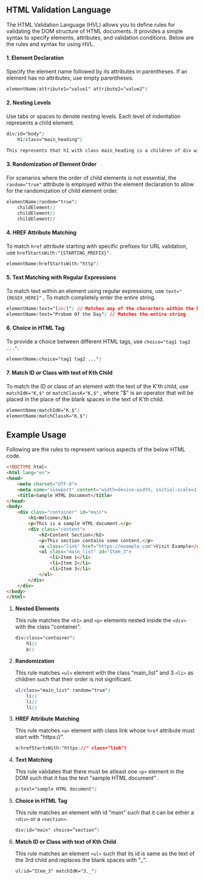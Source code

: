 ## **HTML Validation Language**
The HTML Validation Language (HVL) allows you to define rules for validating the DOM structure of HTML documents. It provides a simple syntax to specify elements, attributes, and validation conditions. Below are the rules and syntax for using HVL.

#### 1. Element Declaration

Specify the element name followed by its attributes in parentheses. If an element has no attributes, use empty parentheses.

```css
elementName(attribute1="value1" attribute2="value2")
```

#### 2. Nesting Levels

Use tabs or spaces to denote nesting levels. Each level of indentation represents a child element.

```css
div(id="body")
	h1(class="main_heading")

This represents that h1 with class main_heading is a children of div with id body.
```

#### 3. Randomization of Element Order

For scenarios where the order of child elements is not essential, the `random="true"` attribute is employed within the element declaration to allow for the randomization of child element order.

```css
elementName(random="true")
	childElement()
	childElement()
	childElement()
```

#### 4. HREF Attribute Matching

To match `href` attribute starting with specific prefixes for URL validation, use `hrefStartsWith:"{STARTING_PREFIX}"`.

```css
elementName(hrefStartsWith:"http")
```

#### 5. Text Matching with Regular Expressions

To match text within an element using regular expressions, use `text="{REGEX_HERE}"` , To match completely enter the entire string.

```css
elementName(text="[abc]") // Matches any of the characters within the brackets.
elementName(text="Probem Of the Day") // Matches the entire string
```

#### 6. Choice in HTML Tag

To provide a choice between different HTML tags, use `choice="tag1 tag2 ..."`.

```css
elementName(choice="tag1 tag2 ...")
```

#### 7. Match ID or Class with text of Kth Child

To match the ID or class of an element with the text of the K'th child, use `matchIdK="K,$"` or `matchClassK="K,$"` , where "$" is an operator that will be placed in the place of the blank spaces in the text of K’th child.

```css
elementName(matchIdK="K,$")
elementName(matchClassK="K,$")
```

## Example Usage

Following are the rules to represent various aspects of the below HTML code.

```html
<!DOCTYPE html>
<html lang="en">
<head>
    <meta charset="UTF-8">
    <meta name="viewport" content="width=device-width, initial-scale=1.0">
    <title>Sample HTML Document</title>
</head>
<body>
    <div class="container" id="main">
        <h1>Welcome</h1>
        <p>This is a sample HTML document.</p>
        <div class="content">
            <h2>Content Section</h2>
            <p>This section contains some content.</p>
            <a class="link" href="https://example.com">Visit Example</a>
            <ul class="main_list" id="Item_3">
                <li>Item 1</li>
                <li>Item 2</li>
                <li>Item 3</li>
            </ul>
        </div>
    </div>
</body>
</html>
```

1. **Nested Elements**

    This rule matches the `<h1>` and `<p>` elements nested inside the `<div>` with the class "container".

    ```css
    div(class="container")
        h1()
        p()
    ```

2. **Randomization**

    This rule matches `<ul>` element with the class "main_list" and 3 `<li>` as children such that their order is not significant. 

    ```css
    ul(class="main_list" random="true")
        li()
        li()
        li()
    ```

3. **HREF Attribute Matching**
    
    This rule matches `<a>` element with class link whose `href` attribute must start with "https://".
    
    ```css
    a(hrefStartsWith:"https://" class="link")
    ```
    

4. **Text Matching**
    
    This rule validates that there must be atleast one `<p>` element in the DOM such that it has the text "sample HTML document” .
    
    ```css
    p(text="sample HTML document")
    ```
    
5. **Choice in HTML Tag**
    
    This rule matches an element with id "main" such that it can be either a `<div>` or a `<section>`.
    ```css
    div(id="main" choice=”section”)
    ```
6. **Match ID or Class with text of Kth Child**
    
    This rule matches an element `<ul>` such that its id is same as the text of the 3rd child and replaces the blank spaces with "_".
    ```css
    ul(id="Item_3" matchIdK="3,_")
    ```
